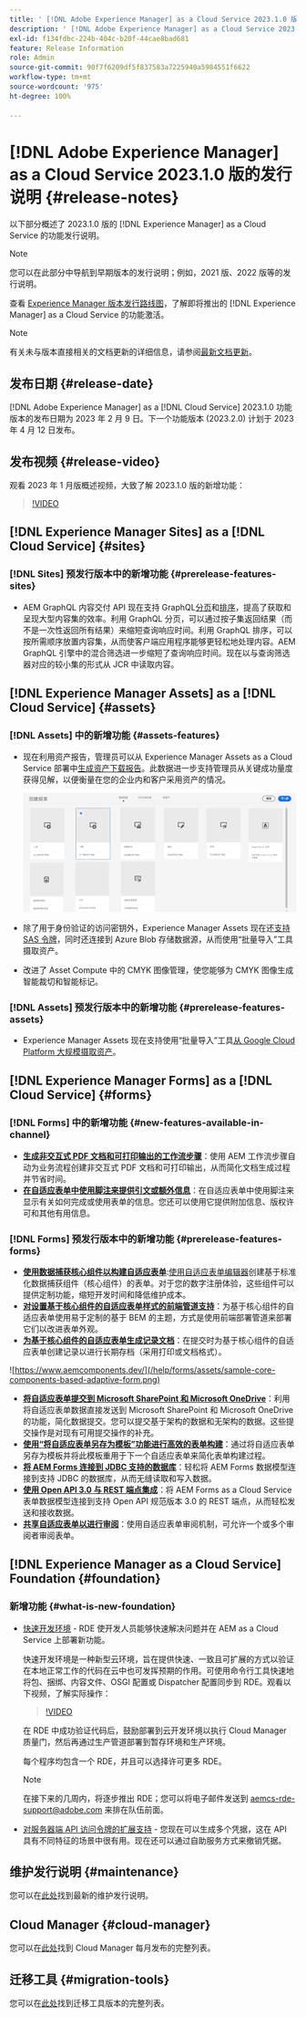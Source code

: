```yaml
---
title: ' [!DNL Adobe Experience Manager] as a Cloud Service 2023.1.0 版的发行说明。'
description: ' [!DNL Adobe Experience Manager] as a Cloud Service 2023.1.0 版的发行说明。'
exl-id: f134fdbc-224b-404c-b20f-44cae8bad681
feature: Release Information
role: Admin
source-git-commit: 90f7f6209df5f837583a7225940a5984551f6622
workflow-type: tm+mt
source-wordcount: '975'
ht-degree: 100%

---
```


# [!DNL Adobe Experience Manager] as a Cloud Service 2023.1.0 版的发行说明 {#release-notes}

以下部分概述了 2023.1.0 版的 [!DNL Experience Manager] as a Cloud Service 的功能发行说明。

>[!NOTE]
>
>您可以在此部分中导航到早期版本的发行说明；例如，2021 版、2022 版等的发行说明。
>
>查看 [Experience Manager 版本发行路线图](https://experienceleague.adobe.com/docs/experience-manager-release-information/aem-release-updates/update-releases-roadmap.html?lang=zh-Hans)，了解即将推出的 [!DNL Experience Manager] as a Cloud Service 的功能激活。

>[!NOTE]
>
>有关未与版本直接相关的文档更新的详细信息，请参阅[最新文档更新](https://experienceleague.adobe.com/docs/experience-manager-release-information/aem-release-updates/doc-updates/documentation-updates.html?lang=zh-Hans)。

## 发布日期 {#release-date}

[!DNL Adobe Experience Manager] as a [!DNL Cloud Service] 2023.1.0 功能版本的发布日期为 2023 年 2 月 9 日。下一个功能版本 (2023.2.0) 计划于 2023 年 4 月 12 日发布。

## 发布视频 {#release-video}

观看 2023 年 1 月版概述视频，大致了解 2023.1.0 版的新增功能：

>[!VIDEO](https://video.tv.adobe.com/v/3413479/?quality=12)

## [!DNL Experience Manager Sites] as a [!DNL Cloud Service] {#sites}

### [!DNL Sites] 预发行版本中的新增功能 {#prerelease-features-sites}

* AEM GraphQL 内容交付 API 现在支持 GraphQL[分页](/help/headless/graphql-api/content-fragments.md#paging)和[排序](/help/headless/graphql-api/content-fragments.md#sorting)，提高了获取和呈现大型内容集的效率。利用 GraphQL 分页，可以通过按子集返回结果（而不是一次性返回所有结果）来缩短查询响应时间。利用 GraphQL 排序，可以按所需顺序放置内容集，从而使客户端应用程序能够更轻松地处理内容。AEM GraphQL 引擎中的混合筛选进一步缩短了查询响应时间。现在以与查询筛选器对应的较小集的形式从 JCR 中读取内容。

## [!DNL Experience Manager Assets] as a [!DNL Cloud Service] {#assets}

### [!DNL Assets] 中的新增功能 {#assets-features}

* 现在利用资产报告，管理员可以从 Experience Manager Assets as a Cloud Service 部署中[生成资产下载报告](/help/assets/asset-reports.md)。此数据进一步支持管理员从关键成功量度获得见解，以便衡量在您的企业内和客户采用资产的情况。

  ![其他格式的 PDF 演绎版](/help/release-notes/assets/choose_report.png)

* 除了用于身份验证的访问密钥外，Experience Manager Assets 现在还[支持 SAS 令牌](/help/assets/add-assets.md#asset-bulk-ingestor)，同时还连接到 Azure Blob 存储数据源，从而使用“批量导入”工具摄取资产。

* 改进了 Asset Compute 中的 CMYK 图像管理，使您能够为 CMYK 图像生成智能裁切和智能标记。

### [!DNL Assets] 预发行版本中的新增功能 {#prerelease-features-assets}

* Experience Manager Assets 现在支持使用“批量导入”工具[从 Google Cloud Platform 大规模摄取资产](/help/assets/add-assets.md#asset-bulk-ingestor)。

## [!DNL Experience Manager Forms] as a [!DNL Cloud Service] {#forms}

### [!DNL Forms] 中的新增功能 {#new-features-available-in-channel}

* **[生成非交互式 PDF 文档和可打印输出的工作流步骤](/help/forms/aem-forms-workflow-step-reference.md)**：使用 AEM 工作流步骤自动为业务流程创建非交互式 PDF 文档和可打印输出，从而简化文档生成过程并节省时间。
* **[在自适应表单中使用脚注来提供引文或额外信息](/help/forms/footnotes-richtextsupport.md)**：在自适应表单中使用脚注来显示有关如何完成或使用表单的信息。您还可以使用它提供附加信息、版权许可和其他有用信息。

### [!DNL Forms] 预发行版本中的新增功能 {#prerelease-features-forms}

* **[使用数据捕获核心组件以构建自适应表单](https://experienceleague.adobe.com/docs/experience-manager-core-components/using/adaptive-forms/introduction.html?lang=zh-Hans)**:[使用自适应表单编辑器](/help/forms/creating-adaptive-form-core-components.md)创建基于标准化数据捕获组件（核心组件）的表单。对于您的数字注册体验，这些组件可以提供定制功能，缩短开发时间和降低维护成本。
* **[对设置基于核心组件的自适应表单样式的前端管道支持](/help/forms/using-themes-in-core-components.md)**：为基于核心组件的自适应表单使用易于定制的基于 BEM 的主题，方式是使用前端部署管道来部署它们以改进表单外观。
* **[为基于核心组件的自适应表单生成记录文档](/help/forms/generate-document-of-record-core-components.md)**：在提交时为基于核心组件的自适应表单创建记录以进行长期存档（采用打印或文档格式）。

![https://www.aemcomponents.dev/](/help/forms/assets/sample-core-components-based-adaptive-form.png)

* **[将自适应表单提交到 Microsoft SharePoint 和 Microsoft OneDrive](/help/forms/configuring-submit-actions.md)**：利用将自适应表单数据直接发送到 Microsoft SharePoint 和 Microsoft OneDrive 的功能，简化数据提交。您可以提交基于架构的数据和无架构的数据。这些提交操作是对现有可用提交操作的补充。
* **[使用“将自适应表单另存为模板”功能进行高效的表单构建](/help/forms/template-editor.md#save-an-adaptive-form-as-template-saving-adaptive-form-as-template)**：通过将自适应表单另存为模板并将此模板重用于下一个自适应表单来简化表单构建过程。
* **[将 AEM Forms 连接到 JDBC 支持的数据库](/help/forms/configure-data-sources.md#configure-relational-database-configure-relational-database)**：轻松将 AEM Forms 数据模型连接到支持 JDBC 的数据库，从而无缝读取和写入数据。
* **[使用 Open API 3.0 与 REST 端点集成](/help/forms/configure-data-sources.md#configure-restful-services-open-api-specification-version-20-configure-restful-services-swagger-version30)**：将 AEM Forms as a Cloud Service 表单数据模型连接到支持 Open API 规范版本 3.0 的 REST 端点，从而轻松发送和接收数据。
* **[共享自适应表单以进行审阅](/help/forms/create-reviews-forms.md)**：使用自适应表单审阅机制，可允许一个或多个审阅者审阅表单。

## [!DNL Experience Manager as a Cloud Service] Foundation {#foundation}

### 新增功能 {#what-is-new-foundation}

* [快速开发环境](/help/implementing/developing/introduction/rapid-development-environments.md) - RDE 使开发人员能够快速解决问题并在 AEM as a Cloud Service 上部署新功能。

  快速开发环境是一种新型云环境，旨在提供快速、一致且可扩展的方式以验证在本地正常工作的代码在云中也可发挥预期的作用。可使用命令行工具快速地将包、捆绑、内容文件、OSGI 配置或 Dispatcher 配置同步到 RDE。观看以下视频，了解实际操作：

  >[!VIDEO](https://video.tv.adobe.com/v/3413508/?quality=12&learn=on)

  在 RDE 中成功验证代码后，鼓励部署到云开发环境以执行 Cloud Manager 质量门，然后再通过生产管道部署到暂存环境和生产环境。

  每个程序均包含一个 RDE，并且可以选择许可更多 RDE。

  >[!NOTE]
  >
  >在接下来的几周内，将逐步推出 RDE；您可以将电子邮件发送到 aemcs-rde-support@adobe.com 来排在队伍前面。

* [对服务器端 API 访问令牌的扩展支持](/help/implementing/developing/introduction/generating-access-tokens-for-server-side-apis.md) - 您现在可以生成多个凭据，这在 API 具有不同特征的场景中很有用。现在还可以通过自助服务方式来撤销凭据。

## 维护发行说明 {#maintenance}

您可以在[此处](/help/release-notes/maintenance/latest.md)找到最新的维护发行说明。

## Cloud Manager {#cloud-manager}

您可以在[此处](/help/implementing/cloud-manager/release-notes/current.md)找到 Cloud Manager 每月发布的完整列表。

## 迁移工具 {#migration-tools}

您可以在[此处](/help/journey-migration/release-notes/release-notes-migration-tools-current.md)找到迁移工具版本的完整列表。
